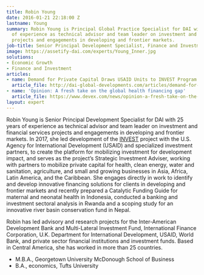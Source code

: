 ```yaml
---
title: Robin Young
date: 2016-01-21 22:18:00 Z
lastname: Young
summary: Robin Young is Principal Global Practice Specialist for DAI with 25 years
  of experience as technical advisor and team leader on investment and financial services
  projects and engagements in developing and frontier markets.
job-title: Senior Principal Development Specialist, Finance and Investment
image: https://assetify-dai.com/experts/Young_Inner.jpg
solutions:
- Economic Growth
- Finance and Investment
articles:
- name: Demand for Private Capital Draws USAID Units to INVEST Program
  article_file: http://dai-global-developments.com/articles/demand-for-private-capital-draws-usaid-units-to-invest-program
- name: 'Opinion: A fresh take on the global health financing gap'
  article_file: https://www.devex.com/news/opinion-a-fresh-take-on-the-global-health-financing-gap-94880
layout: expert
---
```


Robin Young is Senior Principal Development Specialist for DAI with 25 years of experience as technical advisor and team leader on investment and financial services projects and engagements in developing and frontier markets. In 2017, she led development of the [INVEST](https://www.dai.com/our-work/projects/worldwide-the-invest-project) project with the U.S. Agency for International Development (USAID) and specialized investment partners, to create the platform for mobilizing investment for development impact, and serves as the project’s Strategic Investment Adviser, working with partners to mobilize private capital for health, clean energy, water and sanitation, agriculture, and small and growing businesses in Asia, Africa, Latin America, and the Caribbean. She engages directly in work to identify and develop innovative financing solutions for clients in developing and frontier markets and recently prepared a Catalytic Funding Guide for maternal and neonatal health in Indonesia, conducted a banking and investment sectoral analysis in Rwanda and a scoping study for an innovative river basin conservation fund in Nepal. 

Robin has led advisory and research projects for the Inter-American Development Bank and Multi-Lateral Investment Fund, International Finance Corporation, U.K. Department for International Development, USAID, World Bank, and private sector financial institutions and investment funds. Based in Central America, she has worked in more than 25 countries. 

* M.B.A., Georgetown University McDonough School of Business
* B.A., economics, Tufts University